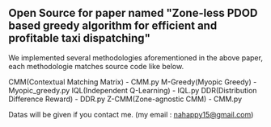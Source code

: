 ## Open Source for paper named "Zone-less PDOD based greedy algorithm for efficient and profitable taxi dispatching"

We implemented several methodologies aforementioned in the above paper, each methodologie matches source code like below.

CMM(Contextual Matching Matrix) - CMM.py
M-Greedy(Myopic Greedy) - Myopic_greedy.py
IQL(Independent Q-Learning) - IQL.py
DDR(Distribution Difference Reward) - DDR.py
Z-CMM(Zone-agnostic CMM) - CMM.py

Datas will be given if you contact me. 
(my email : nahappy15@gmail.com)
